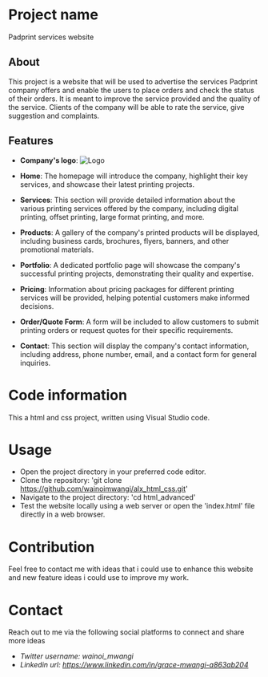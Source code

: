 # **Project name**
Padprint services website

## **About**
This project is a website that will be used to advertise the services Padprint company offers and enable the users to place orders and check the status of their orders.
It is meant to improve the service provided and the quality of the service.
Clients of the company will be able to rate the service, give suggestion and complaints.

## **Features**
   - **Company's logo**: ![Logo](Padprint_logo.png)
   - **Home**: The homepage will introduce the company, highlight their key services, and showcase their latest printing projects.

   - **Services**: This section will provide detailed information about the various printing services offered by the company, including digital printing, offset printing, large format printing, and more.

   - **Products**: A gallery of the company's printed products will be displayed, including business cards, brochures, flyers, banners, and other promotional materials.

   - **Portfolio**: A dedicated portfolio page will showcase the company's successful printing projects, demonstrating their quality and expertise.

   - **Pricing**: Information about pricing packages for different printing services will be provided, helping potential customers make informed decisions.

   - **Order/Quote Form**: A form will be included to allow customers to submit printing orders or request quotes for their specific requirements.

   - **Contact**: This section will display the company's contact information, including address, phone number, email, and a contact form for general inquiries.

# **Code information**
This a html and css project, written using Visual Studio code.

# **Usage**
   - Open the project directory in your preferred code editor.
   - Clone the repository: 'git clone https://github.com/wainoimwangi/alx_html_css.git'
   - Navigate to the project directory: 'cd html_advanced'
   - Test the website locally using a web server or open the 'index.html' file directly in a web browser.

# **Contribution**
Feel free to contact me with ideas that i could use to enhance this website and new feature ideas i could use to improve my work.

# **Contact**
Reach out to me via the following social platforms to connect and share more ideas
- *Twitter username: wainoi_mwangi*
- *Linkedin url: https://www.linkedin.com/in/grace-mwangi-a863ab204*